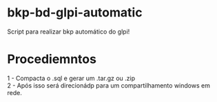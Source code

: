 # bkp-bd-glpi-automatic
Script para realizar bkp automático do glpi!

# Procediemntos

1 - Compacta o .sql e gerar um .tar.gz ou .zip <br>
2 - Após isso será direcionádp para um compartilhamento windows em rede. 
